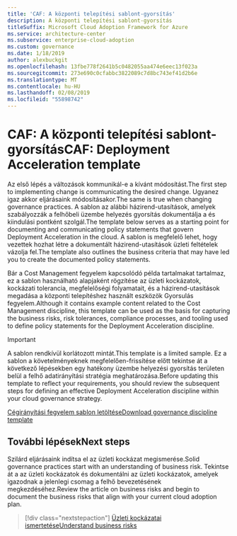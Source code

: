 ```yaml
---
title: 'CAF: A központi telepítési sablont-gyorsítás'
description: A központi telepítési sablont-gyorsítás
titleSuffix: Microsoft Cloud Adoption Framework for Azure
ms.service: architecture-center
ms.subservice: enterprise-cloud-adoption
ms.custom: governance
ms.date: 1/18/2019
author: alexbuckgit
ms.openlocfilehash: 13fbe778f2641b5c0482055aa474e6eec13f023a
ms.sourcegitcommit: 273e690c0cfabbc3822089c7d8bc743ef41d2b6e
ms.translationtype: MT
ms.contentlocale: hu-HU
ms.lasthandoff: 02/08/2019
ms.locfileid: "55898742"
---
```

# <a name="caf-deployment-acceleration-template"></a><span data-ttu-id="4db7e-103">CAF: A központi telepítési sablont-gyorsítás</span><span class="sxs-lookup"><span data-stu-id="4db7e-103">CAF: Deployment Acceleration template</span></span>

<span data-ttu-id="4db7e-104">Az első lépés a változások kommunikál-e a kívánt módosítást.</span><span class="sxs-lookup"><span data-stu-id="4db7e-104">The first step to implementing change is communicating the desired change.</span></span> <span data-ttu-id="4db7e-105">Ugyanez igaz akkor eljárásaink módosításakor.</span><span class="sxs-lookup"><span data-stu-id="4db7e-105">The same is true when changing governance practices.</span></span> <span data-ttu-id="4db7e-106">A sablon az alábbi házirend-utasítások, amelyek szabályozzák a felhőbeli üzembe helyezés gyorsítás dokumentálja a és kiindulási pontként szolgál.</span><span class="sxs-lookup"><span data-stu-id="4db7e-106">The template below serves as a starting point for documenting and communicating policy statements that govern Deployment Acceleration in the cloud.</span></span> <span data-ttu-id="4db7e-107">A sablon is megfelelő lehet, hogy vezettek hozhat létre a dokumentált házirend-utasítások üzleti feltételek vázolja fel.</span><span class="sxs-lookup"><span data-stu-id="4db7e-107">The template also outlines the business criteria that may have led you to create the documented policy statements.</span></span>

<span data-ttu-id="4db7e-108">Bár a Cost Management fegyelem kapcsolódó példa tartalmakat tartalmaz, ez a sablon használható alapjaként rögzítése az üzleti kockázatok, kockázati tolerancia, megfelelőségi folyamatait, és a házirend-utasítások megadása a központi telepítéshez használt eszközök Gyorsulás fegyelem.</span><span class="sxs-lookup"><span data-stu-id="4db7e-108">Although it contains example content related to the Cost Management discipline, this template can be used as the basis for capturing the business risks, risk tolerances, compliance processes, and tooling used to define policy statements for the Deployment Acceleration discipline.</span></span>

> [!IMPORTANT]
> <span data-ttu-id="4db7e-109">A sablon rendkívül korlátozott mintát.</span><span class="sxs-lookup"><span data-stu-id="4db7e-109">This template is a limited sample.</span></span> <span data-ttu-id="4db7e-110">Ez a sablon a követelményeknek megfelelően-frissítése előtt tekintse át a következő lépésekben egy hatékony üzembe helyezési gyorsítás területen belül a felhő adatirányítási stratégia meghatározása.</span><span class="sxs-lookup"><span data-stu-id="4db7e-110">Before updating this template to reflect your requirements, you should review the subsequent steps for defining an effective Deployment Acceleration discipline within your cloud governance strategy.</span></span>

<!-- markdownlint-disable MD033 -->

 <span data-ttu-id="4db7e-111"><a href="https://archcenter.blob.core.windows.net/cdn/fusion/governance/Governance Discipline Template.docx">Cégirányítási fegyelem sablon letöltése</a></span><span class="sxs-lookup"><span data-stu-id="4db7e-111"><a href="https://archcenter.blob.core.windows.net/cdn/fusion/governance/Governance Discipline Template.docx">Download governance discipline template</a></span></span>

<!-- markdownlint-enable MD033 -->

## <a name="next-steps"></a><span data-ttu-id="4db7e-112">További lépések</span><span class="sxs-lookup"><span data-stu-id="4db7e-112">Next steps</span></span>

<span data-ttu-id="4db7e-113">Szilárd eljárásaink indítsa el az üzleti kockázat megismerése.</span><span class="sxs-lookup"><span data-stu-id="4db7e-113">Solid governance practices start with an understanding of business risk.</span></span> <span data-ttu-id="4db7e-114">Tekintse át a az üzleti kockázatok és dokumentálni az üzleti kockázatok, amelyek igazodnak a jelenlegi csomag a felhő bevezetésének megkezdéséhez.</span><span class="sxs-lookup"><span data-stu-id="4db7e-114">Review the article on business risks and begin to document the business risks that align with your current cloud adoption plan.</span></span>

> [!div class="nextstepaction"]
> [<span data-ttu-id="4db7e-115">Üzleti kockázatai ismertetése</span><span class="sxs-lookup"><span data-stu-id="4db7e-115">Understand business risks</span></span>](./business-risks.md)
